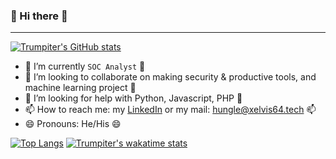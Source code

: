 ### 👋 Hi there 👋

---

[![Trumpiter's GitHub stats](https://github-readme-stats.vercel.app/api?username=Trumpiter-max&count_private=true&show_icons=true&theme=dracula)](https://github.com/anuraghazra/github-readme-stats)

- 🌱 I’m currently `SOC Analyst` 🌱
- 👯 I’m looking to collaborate on making security & productive tools, and machine learning project 👯
- 🤔 I’m looking for help with Python, Javascript, PHP 🤔
- 📫 How to reach me: my [LinkedIn](https://www.linkedin.com/in/hunglehuy03/) or my mail: [hungle@xelvis64.tech](mailto:hungle@xelvis64.tech) 📫
- 😄 Pronouns: He/His 😄

[![Top Langs](https://github-readme-stats.vercel.app/api/top-langs/?username=Trumpiter-max&layout=compact)](https://github.com/anuraghazra/github-readme-stats)
[![Trumpiter's wakatime stats](https://github-readme-stats.vercel.app/api/wakatime?username=Trumpiter-max)](https://github.com/anuraghazra/github-readme-stats)
